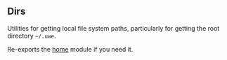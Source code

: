 ## Dirs

Utilities for getting local file system paths, particularly for getting the root directory `~/.uwe`.

Re-exports the [home](https://docs.rs/home) module if you need it.
